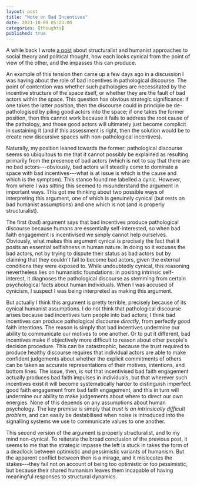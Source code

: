 ```yaml
---
layout: post
title: "Note on Bad Incentives"
date: 2021-10-09 05:23:00
categories: [thoughts]
published: true
---
```


A while back I wrote [a post](http://127.0.0.1:4000/2021/08/04/structure-agency.html) about structuralist and humanist approaches to social theory and political thought, how each looks cynical from the point of view of the other, and the impasses this can produce.

An example of this tension then came up a few days ago in a discussion I was having about the role of bad incentives in pathological discourse. The point of contention was whether such pathologies are necessitated by the incentive structure of the space itself, or whether they are the fault of bad actors within the space. This question has obvious strategic significance: if one takes the latter position, then the discourse could in principle be de-pathologised by piling good actors into the space; if one takes the former position, then this cannot work because it fails to address the root cause of the pathology, and those good actors will ultimately just become complicit in sustaining it (and if this assessment is right, then the solution would be to create new discursive spaces with non-pathological incentives).

<!--more-->

Naturally, my position leaned towards the former: pathological discourse seems so ubiquitous to me that it cannot possibly be explained as resulting primarily from the presence of bad actors (which is not to say that there are no bad actors---obviously, bad actors will steadily come to dominate a space with bad incentives---what is at issue is which is the cause and which is the symptom). This stance found me labelled a cynic. However, from where I was sitting this seemed to misunderstand the argument in important ways. This got me thinking about two possible ways of interpreting this argument, one of which is genuinely cynical (but rests on bad humanist assumptions) and one which is not (and is properly structuralist).

The first (bad) argument says that bad incentives produce pathological discourse because humans are essentially self-interested, so when bad faith engagement is incentivised we simply cannot help ourselves. Obviously, what makes this argument cynical is precisely the fact that it posits an essential selfishness in human nature. In doing so it excuses the bad actors, not by trying to dispute their status as bad actors but by claiming that they couldn't fail to become bad actors, given the external conditions they were exposed to. While undoubtedly cynical, this reasoning nevertheless lies on humanistic foundations: in positing intrinsic self-interest, it diagnoses the pathological discourse as stemming from certain psychological facts about human individuals. When I was accused of cynicism, I suspect I was being interpreted as making this argument.

But actually I think this argument is pretty terrible, precisely because of its cynical humanist assumptions. I do not think that pathological discourse arises because bad incentives turn people into bad actors; I think bad incentives can produce pathological discourse _directly_, from perfectly good faith intentions. The reason is simply that bad incentives undermine our ability to communicate our motives to one another. Or to put it different, bad incentives make if objectively more difficult to reason about other people's decision procedure. This can be catastrophic, because the trust required to produce healthy discourse requires that individual actors are able to make confident judgements about whether the explicit commitments of others can be taken as accurate representations of their motives, intentions, and bottom lines. The issue, then, is _not_ that incentivised bad faith engagement actually produces bad faith impulses in individuals, but that wherever such incentives exist it will become systematically harder to distinguish imperfect good faith engagement from bad faith engagement, and this in turn will undermine our ability to make judgements about where to direct our own energies. None of this depends on any assumptions about human psychology. The key premise is simply that _trust is an intrinsically difficult problem_, and can easily be destabilised when noise is introduced into the signalling systems we use to communicate values to one another.

This second version of the argument is properly structuralist, and to my mind non-cynical. To reiterate the broad conclusion of the previous post, it seems to me that the strategic impasse the left is stuck in takes the form of a deadlock between optimistic and pessimistic variants of humanism. But the apparent conflict between then is a mirage, and it mislocates the stakes---they fail not on account of being too optimistic or too pessimistic, but because their shared humanism leaves them incapable of having meaningful responses to structural dynamics.
